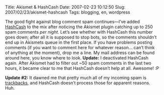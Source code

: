 Title: Akismet & HashCash
Date: 2007-02-23 10:12:50
Slug: 2007/02/23/akismet-hashcash
Tags: blogging, en, wordpress


The good fight against blog comment spam continues—I’ve added [HashCash][1] to
the mix after noticing the Akismet plugin catching up to 250 spam comments
_per night_. Let’s see whether with HashCash this number goes down; after all
it is supposed to stop bots, so the comments shouldn’t end up in Akismets
queue in the first place. If you have problems posting comments (if you want
to comment here for whatever reason… can’t think of anything at the moment),
drop me a line. My mail address can be found around here, you know where to
look. **Update:** I deactivated HashCash again. After Akismet had to filter
out ~50 spam comments in the last two hours, it became clear to me that
HashCash doesn’t help at all. Awesome! :P

**Update #2:** It dawned me that pretty much all of my incoming spam is [trackbacks][2], and HashCash doesn’t process those for apparent reasons. Huh.

   [1]: http://elliottback.com/wp/archives/2005/10/23/wordpress-hashcash-30-beta/
   [2]: http://en.wikipedia.org/wiki/Trackback
